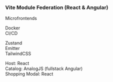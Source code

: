 ### Vite Module Federation (React & Angular)

Microfrontends

Docker<br />
CI/CD<br />

Zustand<br />
Emitter<br />
TailwindCSS<br />

Host: React<br />
Catalog: AnalogJS (fullstack Angular)<br />
Shopping Modal: React
